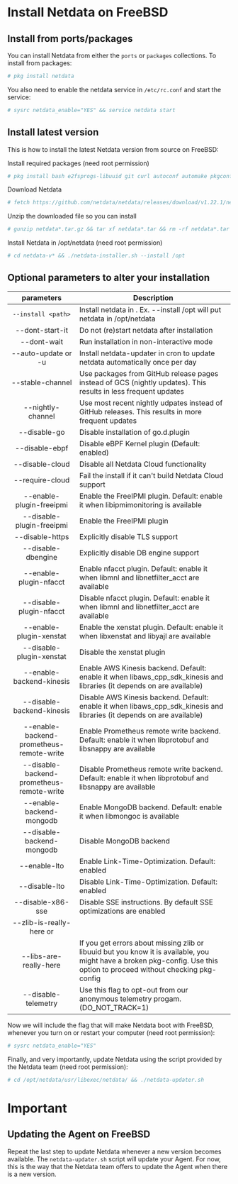 <!--
---
title: "Install Netdata on FreeBSD"
custom_edit_url: https://github.com/netdata/netdata/edit/master/packaging/installer/methods/freebsd.md
---
-->

# Install Netdata on FreeBSD

## Install from ports/packages
You can install Netdata from either the `ports` or `packages` collections. To install from packages:

```sh
# pkg install netdata
```

You also need to enable the netdata service in `/etc/rc.conf` and start the service:

```sh
# sysrc netdata_enable="YES" && service netdata start
```

## Install latest version
This is how to install the latest Netdata version from source on FreeBSD:

Install required packages (need root permission)

```sh
# pkg install bash e2fsprogs-libuuid git curl autoconf automake pkgconf pidof Judy liblz4 libuv json-c cmake
```

Download Netdata

```sh
# fetch https://github.com/netdata/netdata/releases/download/v1.22.1/netdata-v1.22.1.tar.gz
```

Unzip the downloaded file so you can install

```sh
# gunzip netdata*.tar.gz && tar xf netdata*.tar && rm -rf netdata*.tar
```

Install Netdata in /opt/netdata (need root permission)

```sh
# cd netdata-v* && ./netdata-installer.sh --install /opt
```

## Optional parameters to alter your installation
| parameters | Description |
|:-----:|-----------|
|`--install <path>`| Install netdata in <path>. Ex. --install /opt will put netdata in /opt/netdata|
| --dont-start-it | Do not (re)start netdata after installation|
| --dont-wait | Run installation in non-interactive mode|
| --auto-update or -u | Install netdata-updater in cron to update netdata automatically once per day|
| --stable-channel | Use packages from GitHub release pages instead of GCS (nightly updates). This results in less frequent updates|
| --nightly-channel | Use most recent nightly udpates instead of GitHub releases. This results in more frequent updates|
| --disable-go | Disable installation of go.d.plugin|
| --disable-ebpf | Disable eBPF Kernel plugin (Default: enabled)|
| --disable-cloud | Disable all Netdata Cloud functionality|
| --require-cloud | Fail the install if it can't build Netdata Cloud support|
| --enable-plugin-freeipmi | Enable the FreeIPMI plugin. Default: enable it when libipmimonitoring is available|
| --disable-plugin-freeipmi | Enable the FreeIPMI plugin|
| --disable-https | Explicitly disable TLS support|
| --disable-dbengine | Explicitly disable DB engine support|
| --enable-plugin-nfacct | Enable nfacct plugin. Default: enable it when libmnl and libnetfilter_acct are available|
| --disable-plugin-nfacct | Disable nfacct plugin. Default: enable it when libmnl and libnetfilter_acct are available|
| --enable-plugin-xenstat | Enable the xenstat plugin. Default: enable it when libxenstat and libyajl are available|
| --disable-plugin-xenstat | Disable the xenstat plugin|
| --enable-backend-kinesis | Enable AWS Kinesis backend. Default: enable it when libaws_cpp_sdk_kinesis and libraries (it depends on are available)|                           
| --disable-backend-kinesis | Disable AWS Kinesis backend. Default: enable it when libaws_cpp_sdk_kinesis and libraries (it depends on are available)|
| --enable-backend-prometheus-remote-write | Enable Prometheus remote write backend. Default: enable it when libprotobuf and libsnappy are available|
| --disable-backend-prometheus-remote-write | Disable Prometheus remote write backend. Default: enable it when libprotobuf and libsnappy are available|
| --enable-backend-mongodb | Enable MongoDB backend. Default: enable it when libmongoc is available|
| --disable-backend-mongodb | Disable MongoDB backend|
| --enable-lto | Enable Link-Time-Optimization. Default: enabled|
| --disable-lto | Disable Link-Time-Optimization. Default: enabled|
| --disable-x86-sse | Disable SSE instructions. By default SSE optimizations are enabled|
| --zlib-is-really-here or
  --libs-are-really-here | If you get errors about missing zlib or libuuid but you know it is available, you might have a broken pkg-config. Use this option to proceed without checking pkg-config|
| --disable-telemetry | Use this flag to opt-out from our anonymous telemetry progam. (DO_NOT_TRACK=1)|


Now we will include the flag that will make Netdata boot with FreeBSD, whenever you turn on or restart your computer (need root permission):

```sh
# sysrc netdata_enable="YES"
```

Finally, and very importantly, update Netdata using the script provided by the Netdata team (need root permission):

```sh
# cd /opt/netdata/usr/libexec/netdata/ && ./netdata-updater.sh
```

# Important
## Updating the Agent on FreeBSD
Repeat the last step to update Netdata whenever a new version becomes available. The `netdata-updater.sh` script will update your Agent. For now, this is the way that the Netdata team offers to update the Agent when there is a new version.